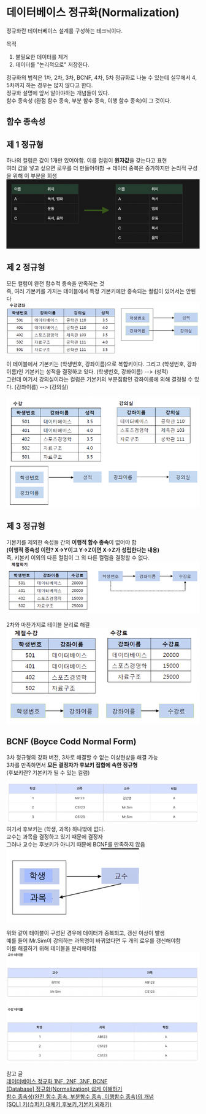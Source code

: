 # 데이터베이스 정규화(Normalization)

정규화란 테이터베이스 설계를 구성하는 테크닉이다.

목적
1. 불필요한 데이터를 제거
2. 데이터를 "논리적으로" 저장한다.

정규화의 법칙은 1차, 2차, 3차, BCNF, 4차, 5차 정규화로 나눌 수 있는데 실무에서 4, 5차까지 하는 경우는 많지 않다고 한다.  
정규화 설명에 앞서 알아야하는 개념들이 있다.  
함수 종속성 (완점 함수 종속, 부분 함수 종속, 이행 함수 종속)이 그 것이다.  

## 함수 종속성


## 제 1 정규형
하나의 컬럼은 값이 1개만 있어야함. 이를 컬럼이 **원자값**을 갖는다고 표현  
여러 값을 넣고 싶으면 로우를 더 만들어야함 → 데이터 중복은 증가하지만 논리적 구성을 위해 이 부분을 희생
![img_2.png](img_2.png)


## 제 2 정규형
모든 컬럼이 완전 함수적 종속을 만족하는 것  
즉, 여러 기본키를 가지는 테이블에서 특정 기본키에만 종속되는 컬럼이 있어서는 안된다
![img_8.png](img_8.png)


이 테이블에서 기본키는 (학생번호, 강좌이름)으로 복합키이다. 그리고 (학생번호, 강좌이름)인 기본키는 성적을 결정하고 있다. (학생번호, 강좌이름) --> (성적)  
그런데 여기서 강의실이라는 컬럼은 기본키의 부분집합인 강좌이름에 의해 결정될 수 있다. (강좌이름) --> (강의실)


![img_4.png](img_4.png)


## 제 3 정규형
기본키를 제외한 속성들 간의 **이행적 함수 종속**이 없어야 함  
**(이행적 종속성 이란? X→Y이고 Y→Z이면 X→Z가 성립한다는 내용)**  
즉, 키본키 이외의 다른 컬럼이 그 외 다른 컬럼을 결정할 수 없다. 
![img_7.png](img_7.png)

2차와 마찬가지로 테이블 분리로 해결
![img_9.png](img_9.png)


## BCNF (Boyce Codd Normal Form)
3차 정규형의 강화 버전, 3차로 해결할 수 없는 이상현상을 해결 가능  
3차를 만족하면서 **모든 결정자가 후보키 집합에 속한 정규형**  
(후보키란? 기본키가 될 수 있는 컬럼)

![img_10.png](img_10.png)
여기서 후보키는 (학생, 과목) 하나밖에 없다.  
교수는 과목을 결정하고 있기 때문에 결정자  
그러나 교수는 후보키가 아니기 때문에 BCNF를 만족하지 않음
![img_11.png](img_11.png)

위와 같이 테이블이 구성된 경우에 데이터가 중복되고, 갱신 이상이 발생  
예를 들어 Mr.Sim이 강의하는 과목명이 바뀌었다면 두 개의 로우를 갱신해야함  
이를 해결하기 위해 테이블을 분리해야함
![img_12.png](img_12.png)

참고 글   
[데이터베이스 정규화 1NF, 2NF, 3NF, BCNF](https://3months.tistory.com/193)  
[[Database] 정규화(Normalization) 쉽게 이해하기](https://mangkyu.tistory.com/110)  
[함수 종속성(완전 함수 종속, 부분함수 종속, 이행함수 종속)의 개념](https://developer111.tistory.com/80)  
[[SQL] 키(슈퍼키,대체키,후보키,기본키,외래키)](https://jerryjerryjerry.tistory.com/49)